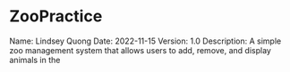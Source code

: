 # ZooPractice

Name: Lindsey Quong
Date: 2022-11-15
Version: 1.0
Description: A simple zoo management system that allows users to add, remove, and display animals in the